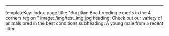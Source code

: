 ---

templateKey: index-page
title: "Brazilian Boa breeding experts in the 4 corners region "
image: /img/test_img.jpg
heading: Check out our variety of animals bred in the best conditions
subheading: A young male from a recent litter

